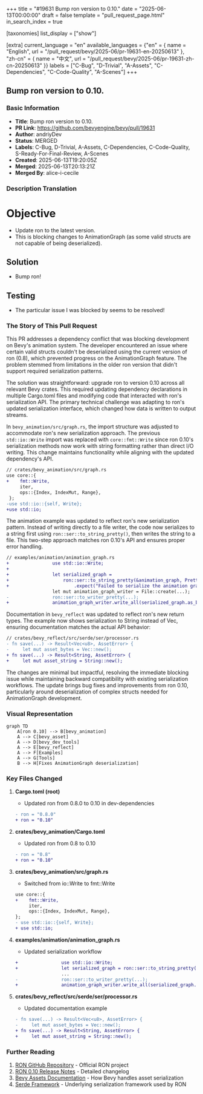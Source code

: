 +++
title = "#19631 Bump ron version to 0.10."
date = "2025-06-13T00:00:00"
draft = false
template = "pull_request_page.html"
in_search_index = true

[taxonomies]
list_display = ["show"]

[extra]
current_language = "en"
available_languages = {"en" = { name = "English", url = "/pull_request/bevy/2025-06/pr-19631-en-20250613" }, "zh-cn" = { name = "中文", url = "/pull_request/bevy/2025-06/pr-19631-zh-cn-20250613" }}
labels = ["C-Bug", "D-Trivial", "A-Assets", "C-Dependencies", "C-Code-Quality", "A-Scenes"]
+++

## Bump ron version to 0.10.

### Basic Information
- **Title**: Bump ron version to 0.10.
- **PR Link**: https://github.com/bevyengine/bevy/pull/19631
- **Author**: andriyDev
- **Status**: MERGED
- **Labels**: C-Bug, D-Trivial, A-Assets, C-Dependencies, C-Code-Quality, S-Ready-For-Final-Review, A-Scenes
- **Created**: 2025-06-13T19:20:05Z
- **Merged**: 2025-06-13T20:13:21Z
- **Merged By**: alice-i-cecile

### Description Translation
# Objective

- Update ron to the latest version.
- This is blocking changes to AnimationGraph (as some valid structs are not capable of being deserialized).

## Solution

- Bump ron!

## Testing

- The particular issue I was blocked by seems to be resolved!

### The Story of This Pull Request

This PR addresses a dependency conflict that was blocking development on Bevy's animation system. The developer encountered an issue where certain valid structs couldn't be deserialized using the current version of ron (0.8), which prevented progress on the AnimationGraph feature. The problem stemmed from limitations in the older ron version that didn't support required serialization patterns.

The solution was straightforward: upgrade ron to version 0.10 across all relevant Bevy crates. This required updating dependency declarations in multiple Cargo.toml files and modifying code that interacted with ron's serialization API. The primary technical challenge was adapting to ron's updated serialization interface, which changed how data is written to output streams.

In `bevy_animation/src/graph.rs`, the import structure was adjusted to accommodate ron's new serialization approach. The previous `std::io::Write` import was replaced with `core::fmt::Write` since ron 0.10's serialization methods now work with string formatting rather than direct I/O writing. This change maintains functionality while aligning with the updated dependency's API.

```diff
// crates/bevy_animation/src/graph.rs
use core::{
+    fmt::Write,
     iter,
     ops::{Index, IndexMut, Range},
 };
-use std::io::{self, Write};
+use std::io;
```

The animation example was updated to reflect ron's new serialization pattern. Instead of writing directly to a file writer, the code now serializes to a string first using `ron::ser::to_string_pretty()`, then writes the string to a file. This two-step approach matches ron 0.10's API and ensures proper error handling.

```diff
// examples/animation/animation_graph.rs
+                use std::io::Write;
+
+                let serialized_graph =
+                    ron::ser::to_string_pretty(&animation_graph, PrettyConfig::default())
+                        .expect("Failed to serialize the animation graph");
                 let mut animation_graph_writer = File::create(...);
-                ron::ser::to_writer_pretty(...);
+                animation_graph_writer.write_all(serialized_graph.as_bytes());
```

Documentation in `bevy_reflect` was updated to reflect ron's new return types. The example now shows serialization to String instead of Vec<u8>, ensuring documentation matches the actual API behavior:

```diff
// crates/bevy_reflect/src/serde/ser/processor.rs
- fn save(...) -> Result<Vec<u8>, AssetError> {
-     let mut asset_bytes = Vec::new();
+ fn save(...) -> Result<String, AssetError> {
+     let mut asset_string = String::new();
```

The changes are minimal but impactful, resolving the immediate blocking issue while maintaining backward compatibility with existing serialization workflows. The update brings bug fixes and improvements from ron 0.10, particularly around deserialization of complex structs needed for AnimationGraph development.

### Visual Representation

```mermaid
graph TD
    A[ron 0.10] --> B[bevy_animation]
    A --> C[bevy_asset]
    A --> D[bevy_dev_tools]
    A --> E[bevy_reflect]
    A --> F[Examples]
    A --> G[Tools]
    B --> H[Fixes AnimationGraph deserialization]
```

### Key Files Changed

1. **Cargo.toml (root)**
   - Updated ron from 0.8.0 to 0.10 in dev-dependencies
   ```diff
   - ron = "0.8.0"
   + ron = "0.10"
   ```

2. **crates/bevy_animation/Cargo.toml**
   - Updated ron from 0.8 to 0.10
   ```diff
   - ron = "0.8"
   + ron = "0.10"
   ```

3. **crates/bevy_animation/src/graph.rs**
   - Switched from io::Write to fmt::Write
   ```diff
   use core::{
   +    fmt::Write,
        iter,
        ops::{Index, IndexMut, Range},
   };
   - use std::io::{self, Write};
   + use std::io;
   ```

4. **examples/animation/animation_graph.rs**
   - Updated serialization workflow
   ```diff
   +                use std::io::Write;
   +                let serialized_graph = ron::ser::to_string_pretty(...);
                    ...
   -                ron::ser::to_writer_pretty(...);
   +                animation_graph_writer.write_all(serialized_graph.as_bytes());
   ```

5. **crates/bevy_reflect/src/serde/ser/processor.rs**
   - Updated documentation example
   ```diff
   - fn save(...) -> Result<Vec<u8>, AssetError> {
   -     let mut asset_bytes = Vec::new();
   + fn save(...) -> Result<String, AssetError> {
   +     let mut asset_string = String::new();
   ```

### Further Reading
1. [RON GitHub Repository](https://github.com/ron-rs/ron) - Official RON project
2. [RON 0.10 Release Notes](https://github.com/ron-rs/ron/releases/tag/v0.10.0) - Detailed changelog
3. [Bevy Assets Documentation](https://bevyengine.org/learn/book/assets/) - How Bevy handles asset serialization
4. [Serde Framework](https://serde.rs/) - Underlying serialization framework used by RON